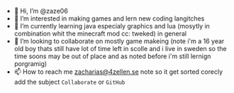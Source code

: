 - 👋 Hi, I’m @zaze06
- 👀 I’m interested in making games and lern new coding langitches
- 🌱 I’m currently learning java especialy graphics and lua (mosytly in combination whit the minecraft mod cc: tweked) in general
- 💞️ I’m looking to collaborate on mostly game makeing (note i'm a 16 year old boy thats still have lot of time left in scolle and i live in sweden so the time soons may be out of place and as noted before i'm still lernign porgramig)
- 📫 How to reach me zacharias@4zellen.se note so it get sorted corecly add the subject `Collaborate` or `GitHub`

<!---
zaze06/zaze06 is a ✨ special ✨ repository because its `README.md` (this file) appears on your GitHub profile.
You can click the Preview link to take a look at your changes.
--->
